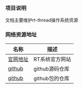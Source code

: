 ### 项目说明

文档主要维护rt-thread操作系统资源


### 网络资源地址

| 名称         | 描述            |
| ---- | --------------- |
| [官网地址](http://www.rt-thread.org) |RT系统官方网站 |
|[github](https://github.com/rt-thread) | github源码仓库|
|[github](https://github.com/rt-thread-packages) | github包的仓库|



